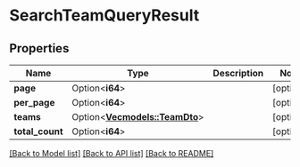 # SearchTeamQueryResult

## Properties

Name | Type | Description | Notes
------------ | ------------- | ------------- | -------------
**page** | Option<**i64**> |  | [optional]
**per_page** | Option<**i64**> |  | [optional]
**teams** | Option<[**Vec<models::TeamDto>**](TeamDTO.md)> |  | [optional]
**total_count** | Option<**i64**> |  | [optional]

[[Back to Model list]](../README.md#documentation-for-models) [[Back to API list]](../README.md#documentation-for-api-endpoints) [[Back to README]](../README.md)


